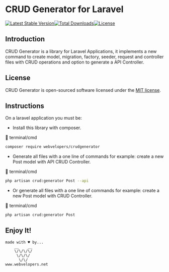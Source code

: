 # CRUD Generator for Laravel

[![Latest Stable Version](https://poser.pugx.org/webvelopers/crudgenerator/v)](//packagist.org/packages/webvelopers/crudgenerator)[![Total Downloads](https://poser.pugx.org/webvelopers/crudgenerator/downloads)](//packagist.org/packages/webvelopers/crudgenerator)[![License](https://poser.pugx.org/webvelopers/crudgenerator/license)](//packagist.org/packages/webvelopers/crudgenerator)

## Introduction

CRUD Generator is a library for Laravel Applications, it implements a new command to create model, migration, factory, seeder, request and controller files with CRUD operations and option to generate a API Controller.

## License

CRUD Generator is open-sourced software licensed under the [MIT license](LICENSE.md).

## Instructions

On a laravel application you must be:

- Install this library with composer.

🔳 terminal/cmd

```bash
composer require webvelopers/crudgenerator
```

- Generate all files with a one line of commands for example: create a new Post model with API CRUD Controller.

🔳 terminal/cmd

```bash
php artisan crud:generator Post --api
```

- Or generate all files with a one line of commands for example: create a new Post model with CRUD Controller.

🔳 terminal/cmd

```bash
php artisan crud:generator Post
```

## Enjoy It!

```
made with ♥ by...
    __    __
    \/\/\/\/
     \/\/\/
      \/\/
www.webvelopers.net
```
